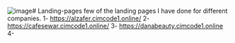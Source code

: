 ![image](https://github.com/MFahd7/Landing-pages/assets/53822500/3a7b7ea6-ec03-4cd6-bf91-de7f99119515)# Landing-pages
few of the landing pages I have done for different companies. 
1- https://alzafer.cimcode1.online/
2- https://cafesewar.cimcode1.online/
3- https://danabeauty.cimcode1.online
4- 
